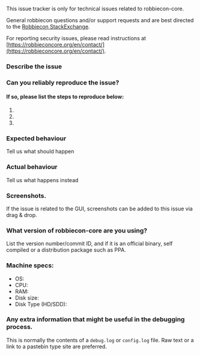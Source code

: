 <!--- Remove sections that do not apply -->

This issue tracker is only for technical issues related to robbiecon-core.

General robbiecon questions and/or support requests and are best directed to the [Robbiecon StackExchange](https://robbiecon.stackexchange.com).

For reporting security issues, please read instructions at [https://robbieconcore.org/en/contact/](https://robbieconcore.org/en/contact/).

### Describe the issue

### Can you reliably reproduce the issue?
#### If so, please list the steps to reproduce below:
1.
2.
3.

### Expected behaviour
Tell us what should happen

### Actual behaviour
Tell us what happens instead

### Screenshots.
If the issue is related to the GUI, screenshots can be added to this issue via drag & drop.

### What version of robbiecon-core are you using?
List the version number/commit ID, and if it is an official binary, self compiled or a distribution package such as PPA.

### Machine specs:
- OS:
- CPU:
- RAM:
- Disk size:
- Disk Type (HD/SDD):

### Any extra information that might be useful in the debugging process.
This is normally the contents of a `debug.log` or `config.log` file. Raw text or a link to a pastebin type site are preferred.
